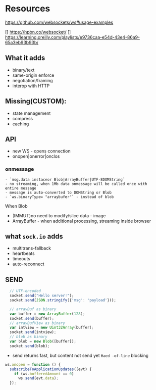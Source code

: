 # Resources
https://github.com/websockets/ws#usage-examples

[] https://hpbn.co/websocket/
[] https://learning.oreilly.com/playlists/e9736caa-e54d-43e4-86a9-65a3eb93b93b/

## What it adds
- binary/text
- same-origin enforce
- negotiation/framing
- interop with HTTP

## Missing(CUSTOM):
- state management
- compress
- caching

## API
- new WS - opens connection
- onopen|onerror|onclos
### onmessage
    - `msg.data instaceor Blob|ArrayBuffer|UTF-8DOMString`
    - no streaming, when 1Mb data onmessage will be called once with entire message
    - message is auto-converted to DOMString or Blob
    - `ws.binaryType= "arraybufer"` - instead of blob
When Blob
 - (IMMUT)no need to modify/slice data - image
 - ArrayBuffer - when additional processing, streaming inside browser

## what `sock.io` adds
 - multitrans-fallback
 - heartbeats
 - timeouts
 - auto-reconnect

## SEND
```js
  // UTF-encoded
  socket.send("Hello server!"); 
  socket.send(JSON.stringify({'msg': 'payload'})); 

  // arrayBuf as binary
  var buffer = new ArrayBuffer(128);
  socket.send(buffer); 
  // arrayBufView as binary
  var intview = new Uint32Array(buffer);
  socket.send(intview); 
  // blob as binary
  var blob = new Blob([buffer]);
  socket.send(blob); 
  ```
- send returns fast, but content not send yet `Haed -of-line` blocking
```js
ws.onopen = function () {
  subscribeToApplicationUpdates((evt) { 
    if (ws.bufferedAmount == 0) 
      ws.send(evt.data); 
  });
```